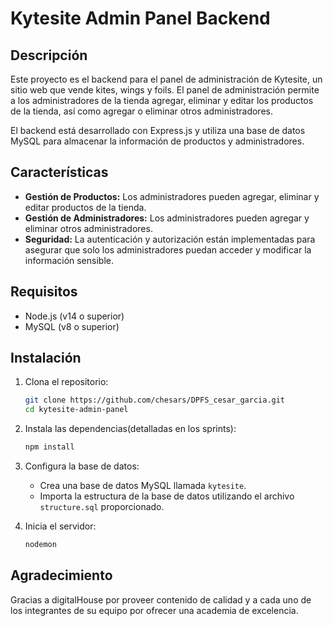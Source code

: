 # Kytesite Admin Panel Backend

## Descripción

Este proyecto es el backend para el panel de administración de Kytesite, un sitio web que vende kites, wings y foils. El panel de administración permite a los administradores de la tienda agregar, eliminar y editar los productos de la tienda, así como agregar o eliminar otros administradores.

El backend está desarrollado con Express.js y utiliza una base de datos MySQL para almacenar la información de productos y administradores.

## Características

- **Gestión de Productos:** Los administradores pueden agregar, eliminar y editar productos de la tienda.
- **Gestión de Administradores:** Los administradores pueden agregar y eliminar otros administradores.
- **Seguridad:** La autenticación y autorización están implementadas para asegurar que solo los administradores puedan acceder y modificar la información sensible.

## Requisitos

- Node.js (v14 o superior)
- MySQL (v8 o superior)

## Instalación

1. Clona el repositorio:
    ```bash
    git clone https://github.com/chesars/DPFS_cesar_garcia.git
    cd kytesite-admin-panel
    ```

2. Instala las dependencias(detalladas en los sprints):
    ```bash
    npm install
    ```

3. Configura la base de datos:

   - Crea una base de datos MySQL llamada `kytesite`.
   - Importa la estructura de la base de datos utilizando el archivo `structure.sql` proporcionado.


5. Inicia el servidor:
    ```bash
    nodemon
    ```

## Agradecimiento

Gracias a digitalHouse por proveer contenido de calidad y a cada uno de los integrantes de su equipo por ofrecer una academia de excelencia.

